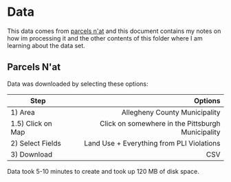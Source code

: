# Data

This data comes from [parcels n'at](//tools.wprdc.org/parcels-n-at/) and this
document contains my notes on how im processing it and the other contents of
this folder where I am learning about the data set.

## Parcels N'at

Data was downloaded by selecting these options:

|Step|Options|
|-|-:|
|1) Area|Allegheny County Municipality|
|1.5) Click on Map|Click on somewhere in the Pittsburgh Municipality|
|2) Select Fields|Land Use + Everything from PLI Violations|
|3) Download|CSV|

Data took 5-10 minutes to create and took up 120 MB of disk space.
